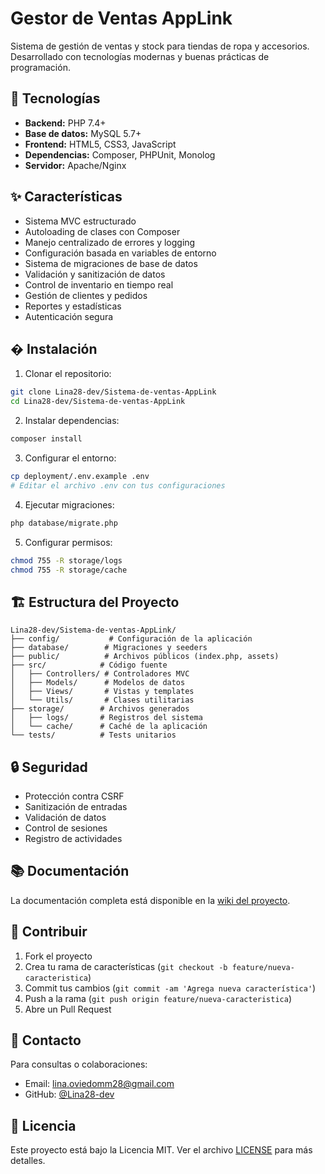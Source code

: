 # Gestor de Ventas AppLink

Sistema de gestión de ventas y stock para tiendas de ropa y accesorios.
Desarrollado con tecnologías modernas y buenas prácticas de programación.

## 🚀 Tecnologías

- **Backend:** PHP 7.4+
- **Base de datos:** MySQL 5.7+
- **Frontend:** HTML5, CSS3, JavaScript
- **Dependencias:** Composer, PHPUnit, Monolog
- **Servidor:** Apache/Nginx

## ✨ Características

- Sistema MVC estructurado
- Autoloading de clases con Composer
- Manejo centralizado de errores y logging
- Configuración basada en variables de entorno
- Sistema de migraciones de base de datos
- Validación y sanitización de datos
- Control de inventario en tiempo real
- Gestión de clientes y pedidos
- Reportes y estadísticas
- Autenticación segura

## � Instalación

1. Clonar el repositorio:
```bash
git clone Lina28-dev/Sistema-de-ventas-AppLink
cd Lina28-dev/Sistema-de-ventas-AppLink
```

2. Instalar dependencias:
```bash
composer install
```

3. Configurar el entorno:
```bash
cp deployment/.env.example .env
# Editar el archivo .env con tus configuraciones
```

4. Ejecutar migraciones:
```bash
php database/migrate.php
```

5. Configurar permisos:
```bash
chmod 755 -R storage/logs
chmod 755 -R storage/cache
```

## 🏗️ Estructura del Proyecto

```
Lina28-dev/Sistema-de-ventas-AppLink/
├── config/           # Configuración de la aplicación
├── database/        # Migraciones y seeders
├── public/          # Archivos públicos (index.php, assets)
├── src/            # Código fuente
│   ├── Controllers/ # Controladores MVC
│   ├── Models/      # Modelos de datos
│   ├── Views/       # Vistas y templates
│   └── Utils/       # Clases utilitarias
├── storage/        # Archivos generados
│   ├── logs/       # Registros del sistema
│   └── cache/      # Caché de la aplicación
└── tests/          # Tests unitarios
```

## 🔒 Seguridad

- Protección contra CSRF
- Sanitización de entradas
- Validación de datos
- Control de sesiones
- Registro de actividades

## 📚 Documentación

La documentación completa está disponible en la [wiki del proyecto](https://github.com/Lina28-dev/gestor-ventas-lilipink/wiki).

## 🤝 Contribuir

1. Fork el proyecto
2. Crea tu rama de características (`git checkout -b feature/nueva-caracteristica`)
3. Commit tus cambios (`git commit -am 'Agrega nueva característica'`)
4. Push a la rama (`git push origin feature/nueva-caracteristica`)
5. Abre un Pull Request

## 📩 Contacto

Para consultas o colaboraciones:
- Email: lina.oviedomm28@gmail.com
- GitHub: [@Lina28-dev](https://github.com/Lina28-dev)

## 📄 Licencia

Este proyecto está bajo la Licencia MIT. Ver el archivo [LICENSE](LICENSE) para más detalles.

